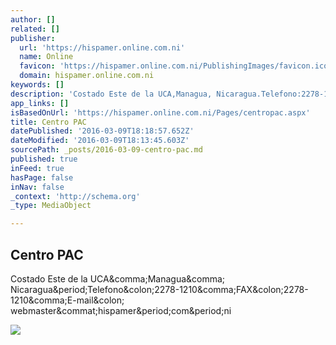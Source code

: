 ```yaml
---
author: []
related: []
publisher:
  url: 'https://hispamer.online.com.ni'
  name: Online
  favicon: 'https://hispamer.online.com.ni/PublishingImages/favicon.ico'
  domain: hispamer.online.com.ni
keywords: []
description: 'Costado Este de la UCA,Managua, Nicaragua.Telefono:2278-1210,FAX:2278-1210,E-mail: webmaster@hispamer.com.ni'
app_links: []
isBasedOnUrl: 'https://hispamer.online.com.ni/Pages/centropac.aspx'
title: Centro PAC
datePublished: '2016-03-09T18:18:57.652Z'
dateModified: '2016-03-09T18:13:45.603Z'
sourcePath: _posts/2016-03-09-centro-pac.md
published: true
inFeed: true
hasPage: false
inNav: false
_context: 'http://schema.org'
_type: MediaObject

---
```

<article style=""><h1>Centro PAC</h1><p>Costado Este de la UCA&amp;comma;Managua&amp;comma; Nicaragua&amp;period;Telefono&amp;colon;2278-1210&amp;comma;FAX&amp;colon;2278-1210&amp;comma;E-mail&amp;colon; webmaster&amp;commat;hispamer&amp;period;com&amp;period;ni</p><img src="https://hispamer.online.com.ni/PublishingImages/logoheader.png" /></article>